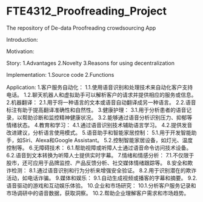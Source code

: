 # FTE4312_Proofreading_Project
The repository of De-data Proofreading crowdsourcing App

Introduction:

Motivation:

Story:
1.Advantages
2.Novelty
3.Reasons for using decentralization

Implementation:
1.Source code
2.Functions

Application:
1.客户服务自动化：
1.1.使用语音识别和处理技术来自动化客户支持电话。
1.2.聊天机器人和虚拟助手可以解析客户的请求并提供相应的服务或信息。
2.机器翻译：
2.1.用于将一种语言的文本或语音自动翻译成另一种语言。
2.2.语音标注有助于提高翻译准确性和自然性。
3.健康护理：
3.1.用于分析患者的语音记录，以帮助诊断和监控精神健康状况。
3.2.能够通过语音分析识别压力、抑郁等情绪状态。
4.教育和学习：
4.1.通过语音识别技术辅助语言学习。
4.2.提供发音改进建议，分析语言使用模式。
5.语音助手和智能家居控制：
5.1.用于开发智能助手，如Siri、Alexa和Google Assistant。
5.2.控制智能家居设备，如灯光、温度控制等。
6.无障碍技术：
6.1.帮助视障或听障人士通过语音命令访问技术设备。
6.2.语音到文本转换为听障人士提供实时字幕。
7.情绪和情感分析：
7.1.不仅限于股市，还可应用于品牌监控、产品反馈分析、社交媒体情绪跟踪等。
8.安全和欺诈检测：
8.1.通过语音识别和行为分析来增强安全验证。
8.2.用于识别潜在的欺诈活动，如电话诈骗。
9.媒体和娱乐：
9.1.自动生成视频或播客的字幕和摘要。
9.2.语音驱动的游戏和互动娱乐体验。
10.企业和市场研究：
10.1.分析客户服务记录和市场调研中的语音数据，获取洞察。
10.2.帮助企业理解客户需求和市场趋势。
